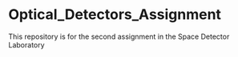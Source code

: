 # Optical_Detectors_Assignment
This repository is for the second assignment in the Space Detector Laboratory
